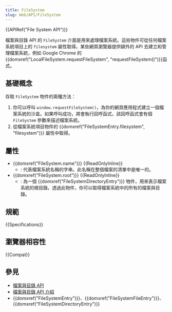 ```yaml
---
title: FileSystem
slug: Web/API/FileSystem
---
```


{{APIRef("File System API")}}

檔案與目錄 API 的 `FileSystem` 介面是用來處理檔案系統。這些物件可從任何檔案系統項目上的 `filesystem` 屬性取得。某些網頁瀏覽器提供額外的 API 去建立和管理檔案系統，例如 Google Chrome 的{{domxref("LocalFileSystem.requestFileSystem", "requestFileSystem()")}}函式。

## 基礎概念

存取 `FileSystem` 物件的兩種方法：

1. 你可以呼叫 `window.requestFileSystem()`，為你的網頁應用程式建立一個檔案系統的沙盒。如果呼叫成功，將會執行回呼函式，該回呼函式會有個 `FileSystem` 參數來描述檔案系統。
2. 從檔案系統項目物件的 {{domxref("FileSystemEntry.filesystem", "filesystem")}} 屬性中取得。

## 屬性

- {{domxref("FileSystem.name")}} {{ReadOnlyInline}}
  - : 代表檔案系統名稱的字串。此名稱在整個檔案的清單中是唯一的。
- {{domxref("FileSystem.root")}} {{ReadOnlyInline}}
  - : 為一個 {{domxref("FileSystemDirectoryEntry")}} 物件，用來表示檔案系統的根目錄。透過此物件，你可以取得檔案系統中的所有的檔案與目錄。

## 規範

{{Specifications}}

## 瀏覽器相容性

{{Compat}}

## 參見

- [檔案與目錄 API](/zh-TW/docs/Web/API/File_and_Directory_Entries_API)
- [檔案與目錄 API 介紹](/zh-TW/docs/Web/API/File_and_Directory_Entries_API/Introduction)
- {{domxref("FileSystemEntry")}}、{{domxref("FileSystemFileEntry")}}、{{domxref("FileSystemDirectoryEntry")}}
